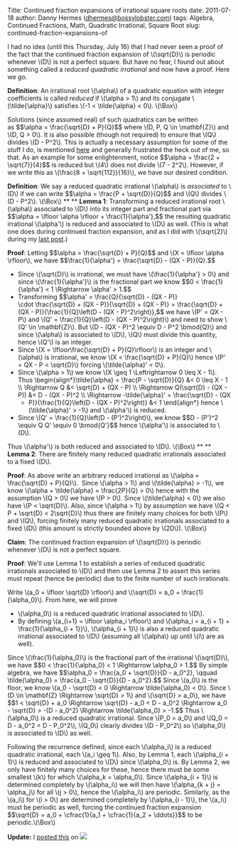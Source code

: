 Title: Continued fraction expansions of irrational square roots
date: 2011-07-18
author: Danny Hermes (dhermes@bossylobster.com)
tags: Algebra, Continued Fractions, Math, Quadratic Irrational, Square Root
slug: continued-fraction-expansions-of

I had no idea (until this Thursday, July 16) that I had never seen a
proof of the fact that the continued fraction expansion of
\\(\\sqrt{D}\\) is periodic whenever \\(D\\) is not a perfect square.
But have no fear, I found out about something called a *reduced
quadratic irrational* and now have a proof. Here we go.

**Definition**: An irrational root \\(\\alpha\\) of a quadratic equation
with integer coefficients is called *reduced* if \\(\\alpha \> 1\\) and
its conjugate \\(\\tilde{\\alpha}\\) satisfies \\(-1 \< \\tilde{\\alpha}
\< 0\\). \\(\\Box\\)

Solutions (since assumed real) of such quadratics can be written
as \$\$\\alpha = \\frac{\\sqrt{D} + P}{Q}\$\$ where \\(D, P, Q \\in
\\mathbf{Z}\\) and \\(D, Q \> 0\\). It is also possible (though not
required) to ensure that \\(Q\\) divides \\(D - P\^2\\). This is
actually a necessary assumption for some of the stuff I do, is
mentioned [here](http://en.wikipedia.org/wiki/Periodic_continued_fraction#Relation_to_quadratic_irrationals) and
generally frustrated the heck out of me, so that. As an example for some
enlightenment, notice \$\$\\alpha = \\frac{2 + \\sqrt{7}}{4}\$\$ is
reduced but \\(4\\) does not divide \\(7 - 2\^2\\). However, if we write
this as \\(\\frac{8 + \\sqrt{112}}{16}\\), we have our desired
condition.

**Definition**: We say a reduced quadratic irrational \\(\\alpha\\) is
*associated* to \\(D\\) if we can write \$\$\\alpha = \\frac{P +
\\sqrt{D}}{Q}\$\$ and \\(Q\\) divides \\(D - P\^2\\). \\(\\Box\\)
**
**
**Lemma 1**: Transforming a reduced irrational root \\(\\alpha\\)
associated to \\(D\\) into its integer part and fractional part via
\$\$\\alpha = \\lfloor \\alpha \\rfloor + \\frac{1}{\\alpha'},\$\$ the
resulting quadratic irrational \\(\\alpha'\\) is reduced and associated
to \\(D\\) as well. (This is what one does during continued fraction
expansion, and as I did with \\(\\sqrt{2}\\) during my [last
post](http://blog.bossylobster.com/2011/07/continued-fractions-for-greater-good.html).)

**Proof**: Letting \$\$\\alpha = \\frac{\\sqrt{D} + P}{Q}\$\$ and \\(X
= \\lfloor \\alpha \\rfloor\\), we have \$\$\\frac{1}{\\alpha'} =
\\frac{\\sqrt{D} - (QX - P)}{Q}.\$\$


-   Since \\(\\sqrt{D}\\) is irrational, we must have
    \\(\\frac{1}{\\alpha'} \> 0\\) and since \\(\\frac{1}{\\alpha'}\\)
    is the fractional part we know \$\$0 \< \\frac{1}{\\alpha'} \< 1
    \\Rightarrow \\alpha' \> 1.\$\$ 
-   Transforming \$\$\\alpha' = \\frac{Q}{\\sqrt{D} - (QX - P)}
    \\cdot \\frac{\\sqrt{D} + (QX - P)}{\\sqrt{D} + (QX - P)}
    = \\frac{\\sqrt{D} + (QX - P)}{\\frac{1}{Q}\\left(D - (QX -
    P)\^2\\right)},\$\$ we have \\(P' = QX - P\\) and \\(Q'
    = \\frac{1}{Q}\\left(D - (QX - P)\^2\\right)\\) and need to show
    \\(Q' \\in \\mathbf{Z}\\). But \\(D - (QX - P)\^2 \\equiv D - P\^2
    \\bmod{Q}\\) and since \\(\\alpha\\) is associated to \\(D\\),
    \\(Q\\) must divide this quantity, hence \\(Q'\\) is an integer.
-   Since \\(X = \\lfloor\\frac{\\sqrt{D} + P}{Q}\\rfloor\\) is an
    integer and \\(\\alpha\\) is irrational, we know \\(X \<
    \\frac{\\sqrt{D} + P}{Q}\\) hence \\(P' = QX - P \< \\sqrt{D}\\)
    forcing \\(\\tilde{\\alpha}' \< 0\\).
-   Since \\(\\alpha \> 1\\) we know \\(X \\geq 1 \\Leftrightarrow 0
    \\leq X - 1\\). Thus \\begin{align\*}\\tilde{\\alpha} = \\frac{P -
    \\sqrt{D}}{Q} &\< 0 \\leq X - 1 \\\\ \\Rightarrow Q &\< \\sqrt{D} +
    (QX - P) \\\\ \\Rightarrow Q(\\sqrt{D} - (QX - P)) &\< D - (QX -
    P)\^2 \\\\ \\Rightarrow -\\tilde{\\alpha}' = \\frac{\\sqrt{D} - (QX
    - P)}{\\frac{1}{Q}\\left(D - (QX - P)\^2\\right)} &\<
    1 \\end{align\*} hence \\(\\tilde{\\alpha}' \> -1\\) and
    \\(\\alpha'\\) is reduced.
-   Since \\(Q' = \\frac{1}{Q}\\left(D - (P')\^2\\right)\\), we know
    \$\$D - (P')\^2 \\equiv Q Q' \\equiv 0 \\bmod{Q'}\$\$ hence
    \\(\\alpha'\\) is associated to \\(D\\).


**<span class="Apple-style-span" style="font-weight: normal;">Thus
\\(\\alpha'\\) is both reduced and associated to \\(D\\).
\\(\\Box\\)</span>**
**
**
**Lemma 2**: There are finitely many reduced quadratic irrationals
associated to a fixed \\(D\\).

**Proof**: As above write an arbitrary reduced irrational as \\(\\alpha
= \\frac{\\sqrt{D} + P}{Q}\\).  Since \\(\\alpha \> 1\\)
and \\(\\tilde{\\alpha} \> -1\\), we know \\(\\alpha + \\tilde{\\alpha}
= \\frac{2P}{Q} \> 0\\) hence with the assumption \\(Q \> 0\\) we have
\\(P \> 0\\). Since \\(\\tilde{\\alpha} \< 0\\) we also have \\(P \<
\\sqrt{D}\\). Also, since \\(\\alpha \> 1\\) by assumption we have \\(Q
\< P + \\sqrt{D} \< 2\\sqrt{D}\\) thus there are finitely many choices
for both \\(P\\) and \\(Q\\), forcing finitely many reduced quadratic
irrationals associated to a fixed \\(D\\) (this amount is strictly
bounded above by \\(2D\\)). \\(\\Box\\)

**Claim**: The continued fraction expansion of \\(\\sqrt{D}\\) is
periodic whenever \\(D\\) is not a perfect square.

**Proof**: We'll use Lemma 1 to establish a series of reduced quadratic
irrationals associated to \\(D\\) and then use Lemma 2 to assert this
series must repeat (hence be periodic) due to the finite number of such
irrationals.

Write \\(a\_0 = \\lfloor \\sqrt{D} \\rfloor\\) and \\(\\sqrt{D} = a\_0 +
\\frac{1}{\\alpha\_0}\\). From here, we will prove


-   \\(\\alpha\_0\\) is a reduced quadratic irrational associated to
    \\(D\\).
-   By defining \\(a\_{i+1} = \\lfloor \\alpha\_i \\rfloor\\) and
    \\(\\alpha\_i = a\_{i + 1} + \\frac{1}{\\alpha\_{i +
    1}}\\), \\(\\alpha\_{i + 1}\\) is also a reduced quadratic
    irrational associated to \\(D\\) (assuming all \\(\\alpha\\) up
    until \\(i\\) are as well).



Since \\(\\frac{1}{\\alpha\_0}\\) is the fractional part of the
irrational \\(\\sqrt{D}\\), we have \$\$0 \< \\frac{1}{\\alpha\_0} \< 1
\\Rightarrow \\alpha\_0 \> 1.\$\$ By simple algebra, we have
\$\$\\alpha\_0 = \\frac{a\_0 + \\sqrt{D}}{D - a\_0\^2}, \\qquad
\\tilde{\\alpha\_0} = \\frac{a\_0 - \\sqrt{D}}{D - a\_0\^2}.\$\$ Since
\\(a\_0\\) is the floor, we know \\(a\_0 - \\sqrt{D} \< 0
\\Rightarrow \\tilde{\\alpha\_0} \< 0\\). Since \\(D \\in \\mathbf{Z}
\\Rightarrow \\sqrt{D} \> 1\\) and \\(\\sqrt{D} \> a\_0\\), we have
\$\$1 \< \\sqrt{D} + a\_0 \\Rightarrow \\sqrt{D} - a\_0 \< D -
a\_0\^2 \\Rightarrow a\_0 - \\sqrt{D} \> -(D - a\_0\^2) \\Rightarrow
\\tilde{\\alpha\_0} \> -1.\$\$ Thus \\(\\alpha\_0\\) is a reduced
quadratic irrational. Since \\(P\_0 = a\_0\\) and \\(Q\_0 = D - a\_0\^2
= D - P\_0\^2\\), \\(Q\_0\\) clearly divides \\(D - P\_0\^2\\) so
\\(\\alpha\_0\\) is associated to \\(D\\) as well.

Following the recurrence defined, since each \\(\\alpha\_i\\) is a
reduced quadratic irrational, each \\(a\_i \\geq 1\\). Also, by Lemma 1,
each \\(\\alpha\_{i + 1}\\) is reduced and associated to \\(D\\) since
\\(\\alpha\_0\\) is. By Lemma 2, we only have finitely many choices for
these, hence there must be some smallest \\(k\\) for which \\(\\alpha\_k
= \\alpha\_0\\). Since \\(\\alpha\_{i + 1}\\) is determined completely
by \\(\\alpha\_i\\) we will then have \\(\\alpha\_{k + j} =
\\alpha\_j\\) for all \\(j \> 0\\), hence the \\(\\alpha\_i\\) are
periodic. Similarly, as the \\(a\_i\\) for \\(i \> 0\\) are determined
completely by \\(\\alpha\_{i - 1}\\), the \\(a\_i\\) must be periodic as
well, forcing the continued fraction expansion \$\$\\sqrt{D} = a\_0 +
\\cfrac{1}{a\_1 + \\cfrac{1}{a\_2 + \\ddots}}\$\$ to be
periodic.\\(\\Box\\)

**Update:** I [posted
this](http://www.proofwiki.org/wiki/Continued_Fraction_Expansion_of_Irrational_Square_Root)
on
![](http://2.bp.blogspot.com/-W5Bi5WJPoZw/TiUQmeH06-I/AAAAAAAAA3U/RI-_kAcBlo4/s1600/175px-Logo.png)

<a href="https://profiles.google.com/114760865724135687241" rel="author" style="display: none;">About Bossy Lobster</a>
